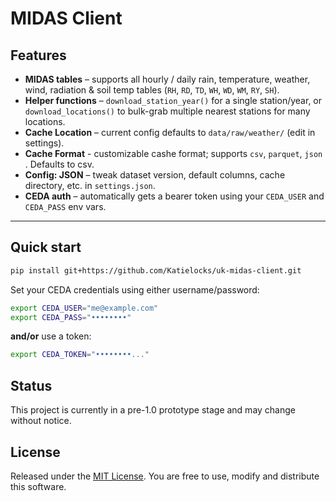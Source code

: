# MIDAS Client
## Features
* **MIDAS tables** – supports all hourly / daily rain, temperature, weather, wind, radiation & soil temp tables (`RH`, `RD`, `TD`, `WH`, `WD`, `WM`, `RY`, `SH`).  
* **Helper functions** – `download_station_year()` for a single station/year, or `download_locations()` to bulk-grab multiple nearest stations for many locations.  
* **Cache Location** – current config defaults to `data/raw/weather/` (edit in settings).
* **Cache Format** - customizable cashe format; supports `csv`, `parquet`, `json` . Defaults to csv.
* **Config: JSON** – tweak dataset version, default columns, cache directory, etc. in `settings.json`.  
* **CEDA auth** – automatically gets a bearer token using your `CEDA_USER` and `CEDA_PASS` env vars. 

---

## Quick start
```bash
pip install git+https://github.com/Katielocks/uk-midas-client.git
```

Set your CEDA credentials using either username/password:

```bash
export CEDA_USER="me@example.com"
export CEDA_PASS="••••••••"
```

**and/or** use a token:

```bash
export CEDA_TOKEN="••••••••..."
```
## Status
This project is currently in a pre-1.0 prototype stage and may change without notice.

## License
Released under the [MIT License](LICENSE). You are free to use, modify and distribute this software.